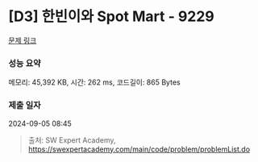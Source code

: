 # [D3] 한빈이와 Spot Mart - 9229 

[문제 링크](https://swexpertacademy.com/main/code/problem/problemDetail.do?contestProbId=AW8Wj7cqbY0DFAXN) 

### 성능 요약

메모리: 45,392 KB, 시간: 262 ms, 코드길이: 865 Bytes

### 제출 일자

2024-09-05 08:45



> 출처: SW Expert Academy, https://swexpertacademy.com/main/code/problem/problemList.do